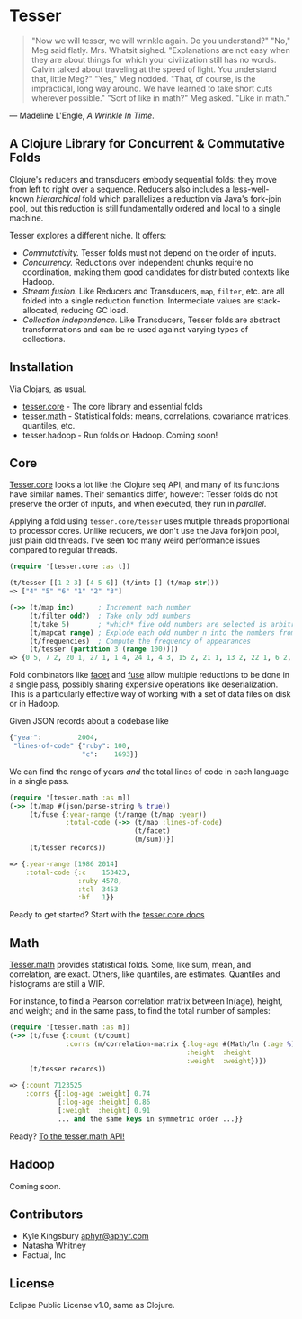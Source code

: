 # Tesser

> "Now we will tesser, we will wrinkle again. Do you understand?" "No,"
> Meg said flatly. Mrs. Whatsit sighed. "Explanations are not easy when they
> are about things for which your civilization still has no words. Calvin
> talked about traveling at the speed of light. You understand that, little
> Meg?" "Yes," Meg nodded. "That, of course, is the impractical, long way
> around. We have learned to take short cuts wherever possible." "Sort of
> like in math?" Meg asked. "Like in math."

— Madeline L'Engle, *A Wrinkle In Time*.

## A Clojure Library for Concurrent & Commutative Folds

Clojure's reducers and transducers embody sequential folds: they move from left
to right over a sequence. Reducers also includes a less-well-known
*hierarchical* fold which parallelizes a reduction via Java's fork-join pool,
but this reduction is still fundamentally ordered and local to a single
machine.

Tesser explores a different niche. It offers:

- *Commutativity.* Tesser folds must not depend on the order of inputs.
- *Concurrency.* Reductions over independent chunks require no coordination,
  making them good candidates for distributed contexts like Hadoop.
- *Stream fusion.* Like Reducers and Transducers, `map`, `filter`, etc. are all
  folded into a single reduction function. Intermediate values are
  stack-allocated, reducing GC load.
- *Collection independence.* Like Transducers, Tesser folds are abstract
  transformations and can be re-used against varying types of collections.

## Installation

Via Clojars, as usual.

- [tesser.core](https://clojars.org/tesser.core) - The core library and
  essential folds
- [tesser.math](https://clojars.org/tesser.math) - Statistical folds: means,
  correlations, covariance matrices, quantiles, etc.
- tesser.hadoop - Run folds on Hadoop. Coming soon!

## Core

[Tesser.core](http://aphyr.github.io/tesser/tesser.core.html) looks a lot like
the Clojure seq API, and many of its functions have similar names. Their
semantics differ, however: Tesser folds do not preserve the order of inputs,
and when executed, they run in *parallel*.

Applying a fold using `tesser.core/tesser` uses mutiple threads proportional to
processor cores. Unlike reducers, we don't use the Java forkjoin pool, just
plain old threads. I've seen too many weird performance issues compared to
regular threads.

```clj
(require '[tesser.core :as t])

(t/tesser [[1 2 3] [4 5 6]] (t/into [] (t/map str)))
=> ["4" "5" "6" "1" "2" "3"]

(->> (t/map inc)      ; Increment each number
     (t/filter odd?)  ; Take only odd numbers
     (t/take 5)       ; *which* five odd numbers are selected is arbitrary
     (t/mapcat range) ; Explode each odd number n into the numbers from 0 to n
     (t/frequencies)  ; Compute the frequency of appearances
     (t/tesser (partition 3 (range 100))))
=> {0 5, 7 2, 20 1, 27 1, 1 4, 24 1, 4 3, 15 2, 21 1, 13 2, 22 1, 6 2, 28 1, 25 1, 17 1, 3 3, 12 2, 2 4, 23 1, 19 1, 11 2, 9 2, 5 2, 14 2, 26 1, 16 2, 10 2, 18 1, 8 2}
```

Fold combinators like
[facet](http://aphyr.github.io/tesser/tesser.core.html#var-facet) and
[fuse](http://aphyr.github.io/tesser/tesser.core.html#var-fuse) allow multiple
reductions to be done in a single pass, possibly sharing expensive operations
like deserialization. This is a particularly effective way of working with a
set of data files on disk or in Hadoop.

Given JSON records about a codebase like

```clj
{"year":         2004,
 "lines-of-code" {"ruby": 100,
                  "c":    1693}}
```

We can find the range of years *and* the total lines of code in each language
in a single pass.

```clj
(require '[tesser.math :as m])
(->> (t/map #(json/parse-string % true))
     (t/fuse {:year-range (t/range (t/map :year))
              :total-code (->> (t/map :lines-of-code)
                               (t/facet)
                               (m/sum))})
     (t/tesser records))

=> {:year-range [1986 2014]
    :total-code {:c    153423,
                 :ruby 4578,
                 :tcl  3453
                 :bf   1}}
```

Ready to get started? Start with the [tesser.core docs](http://aphyr.github.io/tesser/tesser.core.html)

## Math

[Tesser.math](http://aphyr.github.io/tesser/tesser.math.html) provides
statistical folds. Some, like sum, mean, and correlation, are exact. Others,
like quantiles, are estimates. Quantiles and histograms are still a WIP.

For instance, to find a Pearson correlation matrix between ln(age), height, and
weight; and in the same pass, to find the total number of samples:

```clj
(require '[tesser.math :as m])
(->> (t/fuse {:count (t/count)
              :corrs (m/correlation-matrix {:log-age #(Math/ln (:age %))
                                            :height  :height
                                            :weight  :weight})})
     (t/tesser records))

=> {:count 7123525
    :corrs {[:log-age :weight] 0.74
            [:log-age :height] 0.86
            [:weight  :height] 0.91
            ... and the same keys in symmetric order ...}}
```

Ready? [To the tesser.math API!](http://aphyr.github.io/tesser/tesser.math.html)

## Hadoop

Coming soon.

## Contributors

- Kyle Kingsbury <aphyr@aphyr.com>
- Natasha Whitney
- Factual, Inc

## License

Eclipse Public License v1.0, same as Clojure.
